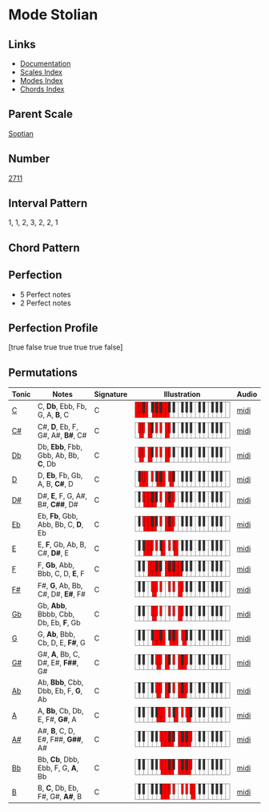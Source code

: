 # Mode Stolian

## Links

- [Documentation](index.md)
- [Scales Index](Scales.md)
- [Modes Index](Modes.md)
- [Chords Index](Chords.md)

## Parent Scale

[Soptian](ScaleSoptian.md)

## Number

[2711](https://ianring.com/musictheory/scales/2711)

## Interval Pattern

1, 1, 2, 3, 2, 2, 1

## Chord Pattern



## Perfection

- 5 Perfect notes
- 2 Perfect notes

## Perfection Profile

[true false true true true true false]

## Permutations

| Tonic | Notes | Signature | Illustration | Audio |
|-------|-------|-----------|--------------|-------|
| [C](ModeCNaturalStolian.md) | C, **Db**, Ebb, Fb, G, A, **B**, C | C | ![CNaturalStolian](ModeCNaturalStolian.png) | [midi](https://github.com/edipermadi/music/blob/main/docs/ModeCNaturalStolian.mid?raw=true) |
| [C#](ModeCSharpStolian.md) | C#, **D**, Eb, F, G#, A#, **B#**, C# | C | ![CSharpStolian](ModeCSharpStolian.png) | [midi](https://github.com/edipermadi/music/blob/main/docs/ModeCSharpStolian.mid?raw=true) |
| [Db](ModeDFlatStolian.md) | Db, **Ebb**, Fbb, Gbb, Ab, Bb, **C**, Db | C | ![DFlatStolian](ModeDFlatStolian.png) | [midi](https://github.com/edipermadi/music/blob/main/docs/ModeDFlatStolian.mid?raw=true) |
| [D](ModeDNaturalStolian.md) | D, **Eb**, Fb, Gb, A, B, **C#**, D | C | ![DNaturalStolian](ModeDNaturalStolian.png) | [midi](https://github.com/edipermadi/music/blob/main/docs/ModeDNaturalStolian.mid?raw=true) |
| [D#](ModeDSharpStolian.md) | D#, **E**, F, G, A#, B#, **C##**, D# | C | ![DSharpStolian](ModeDSharpStolian.png) | [midi](https://github.com/edipermadi/music/blob/main/docs/ModeDSharpStolian.mid?raw=true) |
| [Eb](ModeEFlatStolian.md) | Eb, **Fb**, Gbb, Abb, Bb, C, **D**, Eb | C | ![EFlatStolian](ModeEFlatStolian.png) | [midi](https://github.com/edipermadi/music/blob/main/docs/ModeEFlatStolian.mid?raw=true) |
| [E](ModeENaturalStolian.md) | E, **F**, Gb, Ab, B, C#, **D#**, E | C | ![ENaturalStolian](ModeENaturalStolian.png) | [midi](https://github.com/edipermadi/music/blob/main/docs/ModeENaturalStolian.mid?raw=true) |
| [F](ModeFNaturalStolian.md) | F, **Gb**, Abb, Bbb, C, D, **E**, F | C | ![FNaturalStolian](ModeFNaturalStolian.png) | [midi](https://github.com/edipermadi/music/blob/main/docs/ModeFNaturalStolian.mid?raw=true) |
| [F#](ModeFSharpStolian.md) | F#, **G**, Ab, Bb, C#, D#, **E#**, F# | C | ![FSharpStolian](ModeFSharpStolian.png) | [midi](https://github.com/edipermadi/music/blob/main/docs/ModeFSharpStolian.mid?raw=true) |
| [Gb](ModeGFlatStolian.md) | Gb, **Abb**, Bbbb, Cbb, Db, Eb, **F**, Gb | C | ![GFlatStolian](ModeGFlatStolian.png) | [midi](https://github.com/edipermadi/music/blob/main/docs/ModeGFlatStolian.mid?raw=true) |
| [G](ModeGNaturalStolian.md) | G, **Ab**, Bbb, Cb, D, E, **F#**, G | C | ![GNaturalStolian](ModeGNaturalStolian.png) | [midi](https://github.com/edipermadi/music/blob/main/docs/ModeGNaturalStolian.mid?raw=true) |
| [G#](ModeGSharpStolian.md) | G#, **A**, Bb, C, D#, E#, **F##**, G# | C | ![GSharpStolian](ModeGSharpStolian.png) | [midi](https://github.com/edipermadi/music/blob/main/docs/ModeGSharpStolian.mid?raw=true) |
| [Ab](ModeAFlatStolian.md) | Ab, **Bbb**, Cbb, Dbb, Eb, F, **G**, Ab | C | ![AFlatStolian](ModeAFlatStolian.png) | [midi](https://github.com/edipermadi/music/blob/main/docs/ModeAFlatStolian.mid?raw=true) |
| [A](ModeANaturalStolian.md) | A, **Bb**, Cb, Db, E, F#, **G#**, A | C | ![ANaturalStolian](ModeANaturalStolian.png) | [midi](https://github.com/edipermadi/music/blob/main/docs/ModeANaturalStolian.mid?raw=true) |
| [A#](ModeASharpStolian.md) | A#, **B**, C, D, E#, F##, **G##**, A# | C | ![ASharpStolian](ModeASharpStolian.png) | [midi](https://github.com/edipermadi/music/blob/main/docs/ModeASharpStolian.mid?raw=true) |
| [Bb](ModeBFlatStolian.md) | Bb, **Cb**, Dbb, Ebb, F, G, **A**, Bb | C | ![BFlatStolian](ModeBFlatStolian.png) | [midi](https://github.com/edipermadi/music/blob/main/docs/ModeBFlatStolian.mid?raw=true) |
| [B](ModeBNaturalStolian.md) | B, **C**, Db, Eb, F#, G#, **A#**, B | C | ![BNaturalStolian](ModeBNaturalStolian.png) | [midi](https://github.com/edipermadi/music/blob/main/docs/ModeBNaturalStolian.mid?raw=true) |
